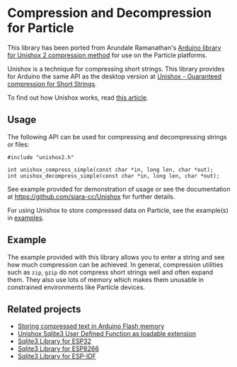 # Compression and Decompression for Particle

This library has been ported from Arundale Ramanathan's [Arduino library for Unishox 2 compression method](https://github.com/siara-cc/Unishox_Arduino_lib) for use on the Particle platforms.

Unishox is a technique for compressing short strings.  This library provides for Arduino the same API as the desktop version at [Unishox - Guaranteed compression for Short Strings](https://github.com/siara-cc/Unishox).

To find out how Unishox works, read [this article](https://github.com/siara-cc/Unishox/blob/master/Unishox_Article_2.pdf?raw=true).

## Usage

The following API can be used for compressing and decompressing strings or files:

```
#include "unishox2.h"

int unishox_compress_simple(const char *in, long len, char *out);
int unishox_decompress_simple(const char *in, long len, char *out);
```

See example provided for demonstration of usage or see the documentation at https://github.com/siara-cc/Unishox for further details.

For using Unishox to store compressed data on Particle, see the example(s) in [examples](examples/).

## Example

The example provided with this library allows you to enter a string and see how much compression can be achieved.  In general, compression utilities such as `zip`, `gzip` do not compress short strings well and often expand them.  They also use lots of memory which makes them unusable in constrained environments like Particle devices.

## Related projects

- [Storing compressed text in Arduino Flash memory](https://github.com/siara-cc/Unishox_Arduino_Progmem_lib)
- [Unishox Sqlite3 User Defined Function as loadable extension](https://github.com/siara-cc/Unishox_Sqlite_UDF)
- [Sqlite3 Library for ESP32](https://github.com/siara-cc/esp32_arduino_sqlite3_lib)
- [Sqlite3 Library for ESP8266](https://github.com/siara-cc/esp_arduino_sqlite3_lib)
- [Sqlite3 Library for ESP-IDF](https://github.com/siara-cc/esp32-idf-sqlite3)
